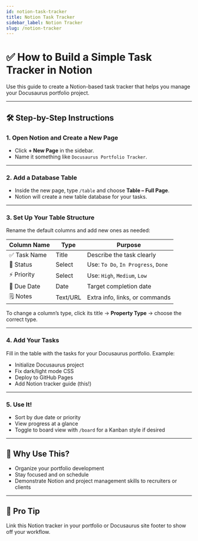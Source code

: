 ```yaml
---
id: notion-task-tracker
title: Notion Task Tracker
sidebar_label: Notion Tracker
slug: /notion-tracker
---
```



# ✅ How to Build a Simple Task Tracker in Notion

Use this guide to create a Notion-based task tracker that helps you manage your Docusaurus portfolio project.

---

## 🛠️ Step-by-Step Instructions

### 1. Open Notion and Create a New Page
- Click **+ New Page** in the sidebar.
- Name it something like `Docusaurus Portfolio Tracker`.

---

### 2. Add a Database Table
- Inside the new page, type `/table` and choose **Table – Full Page**.
- Notion will create a new table database for your tasks.

---

### 3. Set Up Your Table Structure
Rename the default columns and add new ones as needed:

| Column Name     | Type           | Purpose                                      |
|-----------------|----------------|----------------------------------------------|
| ✅ Task Name     | Title           | Describe the task clearly                   |
| 🔄 Status        | Select          | Use: `To Do`, `In Progress`, `Done`         |
| ⚡ Priority      | Select          | Use: `High`, `Medium`, `Low`                |
| 📅 Due Date      | Date            | Target completion date                      |
| 🗒️ Notes         | Text/URL        | Extra info, links, or commands              |

To change a column’s type, click its title → **Property Type** → choose the correct type.

---

### 4. Add Your Tasks
Fill in the table with the tasks for your Docusaurus portfolio. Example:

- Initialize Docusaurus project
- Fix dark/light mode CSS
- Deploy to GitHub Pages
- Add Notion tracker guide (this!)

---

### 5. Use It!
- Sort by due date or priority
- View progress at a glance
- Toggle to board view with `/board` for a Kanban style if desired

---

## 🎯 Why Use This?
- Organize your portfolio development
- Stay focused and on schedule
- Demonstrate Notion and project management skills to recruiters or clients

---

## 🔗 Pro Tip
Link this Notion tracker in your portfolio or Docusaurus site footer to show off your workflow.
